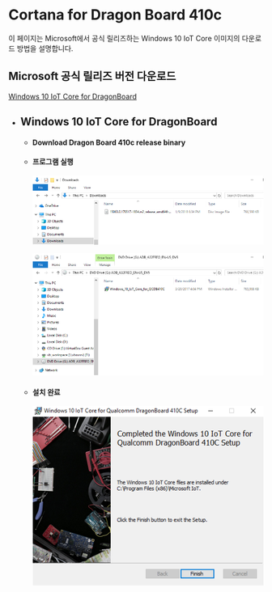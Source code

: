 # Cortana for Dragon Board 410c

이 페이지는 Microsoft에서 공식 릴리즈하는 Windows 10 IoT Core 이미지의 다운로드 방법을 설명합니다.



## Microsoft 공식 릴리즈 버전 다운로드

[Windows 10 IoT Core for DragonBoard](https://www.microsoft.com/en-us/download/details.aspx?id=55027)


- ## Windows 10 IoT Core for DragonBoard

    - #### Download Dragon Board 410c release binary

    - #### 프로그램 실행

        ![](/assets/dragonBoard_release_step_1.png)

        ![](/assets/dragonBoard_release_step_2.png)

    - ####  설치 완료

        ![](/assets/dragonBoard_release_step_3.png)





